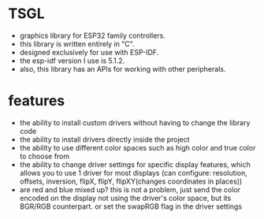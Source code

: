 # TSGL
* graphics library for ESP32 family controllers.
* this library is written entirely in "C".
* designed exclusively for use with ESP-IDF.
* the esp-idf version I use is 5.1.2.
* also, this library has an APIs for working with other peripherals.

# features
* the ability to install custom drivers without having to change the library code
* the ability to install drivers directly inside the project
* the ability to use different color spaces such as high color and true color to choose from
* the ability to change driver settings for specific display features, which allows you to use 1 driver for most displays (can configure: resolution, offsets, inversion, flipX, flipY, flipXY(changes coordinates in places))
* are red and blue mixed up? this is not a problem, just send the color encoded on the display not using the driver's color space, but its BGR/RGB counterpart. or set the swapRGB flag in the driver settings